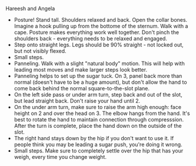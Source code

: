 Hareesh and Angela

* Posture!  Stand tall.  Shoulders relaxed and back.  Open the collar bones.  Imagine a hook pulling up from the bottome of the sternum.  Walk with a cape.  Posture makes everything work well together.  Don't pinch the shoulders back - everything needs to be relaxed and engaged.
* Step onto straight legs.  Legs should be 90% straight - not locked out, but not visibly flexed.
* Small steps.
* Panneling.  Walk with a slight "natural body" motion.  This will help with leading most moves and make larger steps look better.
* Panneling helps to set up the sugar tuck.  On 3, panel back more than normal (doesn't have to be a huge amount), but don't allow the hand to come back behind the normal square-to-the-slot plane.
* On the left side pass or under arm turn, step back and out of the slot, but lead straight back.  Don't raise your hand until 2.
* On the under arm turn, make sure to raise the arm high enough: face height on 2 and over the head on 3.  The elbow hangs from the hand.  It's best to rotate the hand to maintain connection through compresssion.  After the turn is complete, place the hand down on the outside of the slot.
* The right hand stays down by the hip if you don't want to use it.  If people think you may be leading a sugar push, you're doing it wrong.
* Small steps.  Make sure to completely settle over the hip that has your weigh, every time you change weight.
